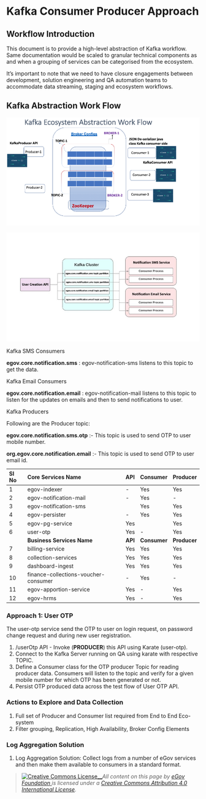 # Kafka Consumer Producer Approach

## **Workflow Introduction**

This document is to provide a high-level abstraction of Kafka workflow. Same documentation would be scaled to granular technical components as and when a grouping of services can be categorised from the ecosystem.

 It’s important to note that we need to have closure engagements between development, solution engineering and QA automation teams to accommodate data streaming, staging and ecosystem workflows.

## **Kafka Abstraction Work Flow**

![](../../.gitbook/assets/155.png)

![](../../.gitbook/assets/154.jpg)

Kafka SMS Consumers

**egov.core.notification.sms** : egov-notification-sms listens to this topic to get the data.

Kafka Email Consumers

**egov.core.notification.email** : egov-notification-mail listens to this topic to listen for the updates on emails and then to send notifications to user.

Kafka Producers

Following are the Producer topic:

**egov.core.notification.sms.otp** :- This topic is used to send OTP to user mobile number.

**org.egov.core.notification.email** :- This topic is used to send OTP to user email id.

|  SI No | **Core Services Name** | **API** | **Consumer** | **Producer** |
| :--- | :--- | :--- | :--- | :--- |
| 1 | egov-indexer | - | Yes | Yes |
| 2 | egov-notification-mail | - | Yes | - |
| 3 | egov-notification-sms |   | Yes | Yes |
| 4 | egov-persister | - | Yes | Yes |
| 5 | egov-pg-service | Yes |   | Yes |
| 6 | user-otp | Yes | - | Yes |
|    | **Business Services Name** | **API** | **Consumer** | **Producer** |
| 7 | billing-service | Yes | Yes | Yes |
| 8 | collection-services | Yes | Yes | Yes |
| 9 | dashboard-ingest | Yes | Yes | Yes |
| 10 | finance-collections-voucher-consumer | - | Yes | - |
| 11 | egov-apportion-service | Yes | - | Yes |
| 12 | egov-hrms | Yes | - | Yes |

### **Approach 1: User OTP**

The user-otp service send the OTP to user on login request, on password change request and during new user registration.

1. /userOtp API - Invoke \(**PRODUCER**\) this API using Karate \(user-otp\).
2. Connect to the Kafka Server running on QA using karate with respective TOPIC.
3. Define a Consumer class for the OTP producer Topic for reading producer data. Consumers will listen to the topic and verify for a given mobile number for which OTP has been generated or not.
4. Persist OTP produced data across the test flow of User OTP API.

### **Actions to Explore and Data Collection**

1. Full set of Producer and Consumer list required from End to End Eco-system
2. Filter grouping, Replication, High Availability, Broker Config Elements

### **Log Aggregation Solution**

1. Log Aggregation Solution: Collect logs from a number of eGov services and then make them available to consumers in a standard format.





> [![Creative Commons License](https://i.creativecommons.org/l/by/4.0/80x15.png)\_\_](http://creativecommons.org/licenses/by/4.0/)_All content on this page by_ [_eGov Foundation_ ](https://egov.org.in/)_is licensed under a_ [_Creative Commons Attribution 4.0 International License_](http://creativecommons.org/licenses/by/4.0/)_._

